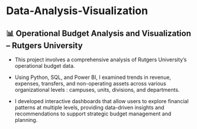 # Data-Analysis-Visualization

## 📊 Operational Budget Analysis and Visualization – Rutgers University

- This project involves a comprehensive analysis of Rutgers University’s operational budget data. 

- Using Python, SQL, and Power BI, I examined trends in revenue, expenses, transfers, and non-operating assets across various organizational levels : campuses, units, divisions, and departments.

- I developed interactive dashboards that allow users to explore financial patterns at multiple levels, providing data-driven insights and recommendations to support strategic budget management and planning.
